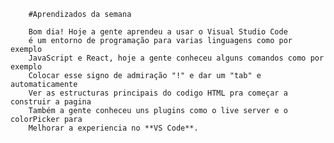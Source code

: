 
        #Aprendizados da semana
        
        Bom dia! Hoje a gente aprendeu a usar o Visual Studio Code 
        é um entorno de programação para varias linguagens como por exemplo
        JavaScript e React, hoje a gente conheceu alguns comandos como por exemplo
        Colocar esse signo de admiração "!" e dar um "tab" e automaticamente
        Ver as estructuras principais do codigo HTML pra começar a construir a pagina
        Também a gente conheceu uns plugins como o live server e o colorPicker para
        Melhorar a experiencia no **VS Code**.